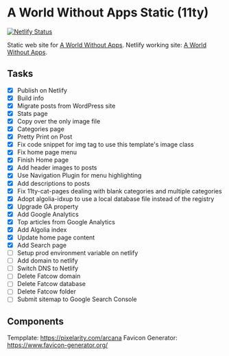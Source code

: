 # A World Without Apps Static (11ty)

[![Netlify Status](https://api.netlify.com/api/v1/badges/8217dd04-95bb-4618-bea9-a3551d0b922d/deploy-status)](https://app.netlify.com/sites/world-without-apps/deploys)

Static web site for [A World Without Apps](https://aworldwithoutappc.com).
Netlify working site: [A World Without Apps](https://world-without-apps.netlify.app).

## Tasks

* [x] Publish on Netlify
* [x] Build info
* [x] Migrate posts from WordPress site
* [x] Stats page
* [x] Copy over the only image file
* [x] Categories page 
* [x] Pretty Print on Post
* [x] Fix code snippet for img tag to use this template's image class
* [x] Fix home page menu
* [x] Finish Home page
* [x] Add header images to posts
* [x] Use Navigation Plugin for menu highlighting
* [x] Add descriptions to posts
* [x] Fix 11ty-cat-pages dealing with blank categories and multiple categories
* [x] Adopt algolia-idxup to use a local database file instead of the registry
* [x] Upgrade GA property
* [x] Add Google Analytics
* [x] Top articles from Google Analytics
* [x] Add Algolia index
* [x] Update home page content
* [x] Add Search page
* [ ] Setup prod environment variable on netlify
* [ ] Add domain to netlify
* [ ] Switch DNS to Netlify
* [ ] Delete Fatcow domain
* [ ] Delete Fatcow database
* [ ] Delete Fatcow folder
* [ ] Submit sitemap to Google Search Console

## Components

Tempplate: https://pixelarity.com/arcana
Favicon Generator: https://www.favicon-generator.org/
